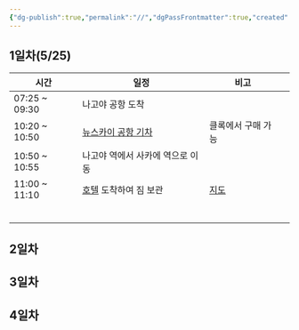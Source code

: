 ```yaml
---
{"dg-publish":true,"permalink":"//","dgPassFrontmatter":true,"created":"2024-05-12T14:00:18.465+09:00","updated":"2024-05-12T14:09:14.398+09:00"}
---
```


## 1일차(5/25)

| 시간            | 일정                                                               | 비고                                                                                                                                                                                                                                                                                                                                                                                                                                                                                                                                                                                                                               |     |
| ------------- | ---------------------------------------------------------------- | -------------------------------------------------------------------------------------------------------------------------------------------------------------------------------------------------------------------------------------------------------------------------------------------------------------------------------------------------------------------------------------------------------------------------------------------------------------------------------------------------------------------------------------------------------------------------------------------------------------------------------- | --- |
| 07:25 ~ 09:30 | 나고야 공항 도착                                                        |                                                                                                                                                                                                                                                                                                                                                                                                                                                                                                                                                                                                                                  |     |
| 10:20 ~ 10:50 | [뉴스카이 공항 기차](https://blog.naver.com/yuniverse_life/223442544711) | 클록에서 구매 가능                                                                                                                                                                                                                                                                                                                                                                                                                                                                                                                                                                                                                       |     |
| 10:50 ~ 10:55 | 나고야 역에서 사카에 역으로 이동                                               |                                                                                                                                                                                                                                                                                                                                                                                                                                                                                                                                                                                                                                  |     |
| 11:00 ~ 11:10 | [호텔](https://maps.app.goo.gl/NnzmkfxzfkWLVYNs7) 도착하여 짐 보관        | [지도](https://www.google.co.kr/maps/dir/%EC%82%AC%EC%B9%B4%EC%97%90+%EC%97%AD+%EC%9D%BC%EB%B3%B8+%E3%80%92460-0008+Aichi,+Nagoya,+Naka+Ward,+Sakae,+3+Chome%E2%88%925%E2%88%9212%E5%85%88/%ED%94%84%EB%A6%B0%EC%84%B8%EC%8A%A4+%EA%B0%80%EB%93%A0+%ED%98%B8%ED%85%94+3+Chome-13-31+Sakae,+Naka+Ward,+Nagoya,+Aichi+460-0008+%EC%9D%BC%EB%B3%B8/@35.1681975,136.9040048,17z/data=!3m2!4b1!5s0x600370d301cde61d:0x3e4fab8806786870!4m14!4m13!1m5!1m1!1s0x600370d14c8d9e6b:0xeb12333b3b1af460!2m2!1d136.9085322!2d35.1700475!1m5!1m1!1s0x600370d2fe305153:0xd215b0370b9c3c7f!2m2!1d136.9051708!2d35.166623!3e2?authuser=1&entry=ttu) |     |
|               |                                                                  |                                                                                                                                                                                                                                                                                                                                                                                                                                                                                                                                                                                                                                  |     |
|               |                                                                  |                                                                                                                                                                                                                                                                                                                                                                                                                                                                                                                                                                                                                                  |     |
|               |                                                                  |                                                                                                                                                                                                                                                                                                                                                                                                                                                                                                                                                                                                                                  |     |
|               |                                                                  |                                                                                                                                                                                                                                                                                                                                                                                                                                                                                                                                                                                                                                  |     |
|               |                                                                  |                                                                                                                                                                                                                                                                                                                                                                                                                                                                                                                                                                                                                                  |     |
|               |                                                                  |                                                                                                                                                                                                                                                                                                                                                                                                                                                                                                                                                                                                                                  |     |


## 2일차

## 3일차

## 4일차

